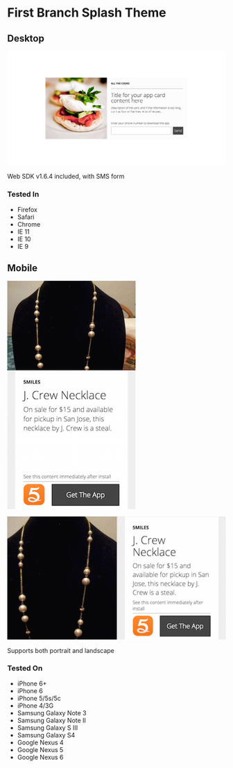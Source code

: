 # First Branch Splash Theme

## Desktop

![Desktop Screenshot](screenshots/desktop.png)

Web SDK v1.6.4 included, with SMS form

### Tested In
* Firefox
* Safari
* Chrome
* IE 11
* IE 10
* IE 9

## Mobile

![Mobile Portrait Screenshot](screenshots/mobile-portrait.png)

![Mobile Landscape Screenshot](screenshots/mobile-landscape.png)

Supports both portrait and landscape

### Tested On
* iPhone 6+
* iPhone 6
* iPhone 5/5s/5c
* iPhone 4/3G
* Samsung Galaxy Note 3
* Samsung Galaxy Note II
* Samsung Galaxy S III
* Samsung Galaxy S4
* Google Nexus 4
* Google Nexus 5
* Google Nexus 6
